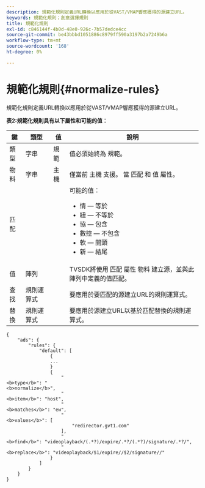```yaml
---
description: 規範化規則定義URL轉換以應用於從VAST/VMAP響應獲得的源建立URL。
keywords: 規範化規則；創意選擇規則
title: 規範化規則
exl-id: c846144f-4b0d-48e0-926c-7b57dedce4cc
source-git-commit: be43bbbd1051886c8979ff590a3197b2a7249b6a
workflow-type: tm+mt
source-wordcount: '168'
ht-degree: 0%

---
```


# 規範化規則{#normalize-rules}

規範化規則定義URL轉換以應用於從VAST/VMAP響應獲得的源建立URL。

**表2:規範化規則具有以下屬性和可能的值：**

<table id="table_ljp_tgx_hz">  
 <thead> 
  <tr> 
   <th class="entry"> 鍵</th> 
   <th class="entry"> 類型</th> 
   <th class="entry"> 值</th> 
   <th class="entry"> 說明</th> 
  </tr> 
 </thead>
 <tbody> 
  <tr> 
   <td><span class="codeph"> 類型</span></td> 
   <td><span class="codeph"> 字串</span></td> 
   <td><span class="codeph"> 規範</span></td> 
   <td>值必須始終為 <span class="codeph"> 規範</span>。</td> 
  </tr> 
  <tr> 
   <td><span class="codeph"> 物料</span></td> 
   <td><span class="codeph"> 字串</span></td> 
   <td><span class="codeph"> 主機</span></td> 
   <td>僅當前 <span class="codeph"> 主機</span> 支援。 當 <span class="codeph"> 匹配</span> 和 <span class="codeph"> 值</span> 屬性。</td> 
  </tr> 
  <tr> 
   <td><span class="codeph"> 匹配</span></td> 
   <td></td> 
   <td></td> 
   <td>可能的值：
    <ul id="ul_tnf_2hx_hz"> 
     <li><span class="codeph"> 情</span>  — 等於</li> 
     <li><span class="codeph"> 紐</span>  — 不等於</li> 
     <li><span class="codeph"> 協</span>  — 包含</li> 
     <li><span class="codeph"> 數控</span>  — 不包含</li> 
     <li><span class="codeph"> 軟</span>  — 開頭</li> 
     <li><span class="codeph"> 新</span>  — 結尾</li> 
    </ul></td> 
  </tr> 
  <tr> 
   <td><span class="codeph"> 值</span></td> 
   <td><span class="codeph"> 陣列</span></td> 
   <td></td> 
   <td>TVSDK將使用 <span class="codeph"> 匹配</span> 屬性 <span class="codeph"> 物料</span> 建立源，並與此陣列中定義的值匹配。</td> 
  </tr> 
  <tr> 
   <td><span class="codeph"> 查找</span></td> 
   <td><span class="codeph"> 規則運算式</span></td> 
   <td></td> 
   <td> 要應用於要匹配的源建立URL的規則運算式。</td> 
  </tr> 
  <tr> 
   <td><span class="codeph"> 替換</span></td> 
   <td><span class="codeph"> 規則運算式</span></td> 
   <td></td> 
   <td> 要應用於源建立URL以基於匹配替換的規則運算式。</td> 
  </tr> 
 </tbody> 
</table>

```
{
    "ads": {
        "rules": {
            "default": [
                {
                ...
                }
                {
                    "
<b>type</b>": "
<b>normalize</b>",
                    "
<b>item</b>": "host",
                    "
<b>matches</b>": "ew",
                    "
<b>values</b>": [
                        "redirector.gvt1.com"
                    ],
                    "
<b>find</b>": "videoplayback/(.*?)/expire/.*?/(.*?)/signature/.*?/",
                    "
<b>replace</b>": "videoplayback/$1/expire//$2/signature//"
                }                
            ]
        }
    }
}
```
